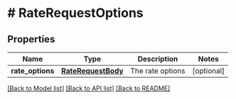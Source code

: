# # RateRequestOptions

## Properties

Name | Type | Description | Notes
------------ | ------------- | ------------- | -------------
**rate_options** | [**RateRequestBody**](RateRequestBody.md) | The rate options | [optional]

[[Back to Model list]](../../README.md#models) [[Back to API list]](../../README.md#endpoints) [[Back to README]](../../README.md)
